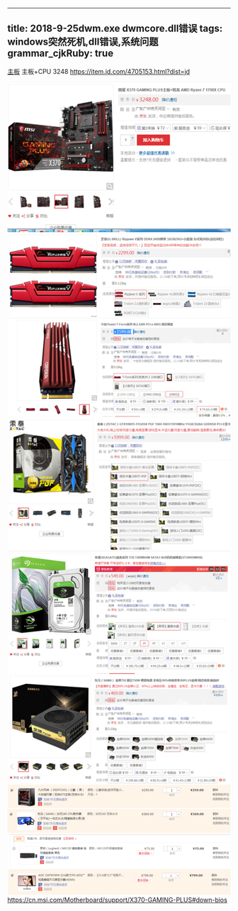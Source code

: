 
---
title: 2018-9-25dwm.exe dwmcore.dll错误
tags: windows突然死机,dll错误,系统问题
grammar_cjkRuby: true
---
[主板](https://cn.msi.com/Motherboard/support/X370-GAMING-PLUS#down-bios)
主板+CPU  3248
https://item.jd.com/4705153.html?dist=jd

![enter description here](https://www.github.com/sharmer156/xiaoshujiangimg/raw/master/小书匠/1537974839880.png)
![enter description here](https://www.github.com/sharmer156/xiaoshujiangimg/raw/master/小书匠/1537974848605.png)
![enter description here](https://www.github.com/sharmer156/xiaoshujiangimg/raw/master/小书匠/1537974856909.png)
![enter description here](https://www.github.com/sharmer156/xiaoshujiangimg/raw/master/小书匠/1537974862784.png)
![enter description here](https://www.github.com/sharmer156/xiaoshujiangimg/raw/master/小书匠/1537974868279.png)
![enter description here](https://www.github.com/sharmer156/xiaoshujiangimg/raw/master/小书匠/1537974873394.png)
![enter description here](https://www.github.com/sharmer156/xiaoshujiangimg/raw/master/小书匠/1537974882366.png)
![enter description here](https://www.github.com/sharmer156/xiaoshujiangimg/raw/master/小书匠/1537974887015.png)
![enter description here](https://www.github.com/sharmer156/xiaoshujiangimg/raw/master/小书匠/1537974892953.png)
![enter description here](https://www.github.com/sharmer156/xiaoshujiangimg/raw/master/小书匠/1537974902634.png)
https://cn.msi.com/Motherboard/support/X370-GAMING-PLUS#down-bios